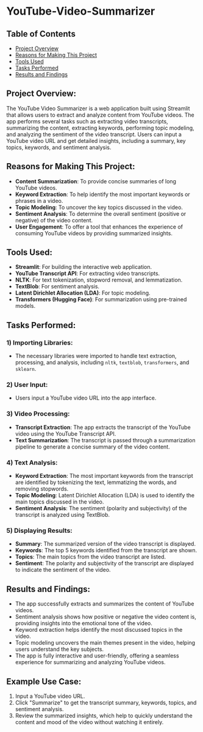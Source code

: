 # YouTube-Video-Summarizer

## Table of Contents
- [Project Overview](#project-overview)
- [Reasons for Making This Project](#reasons-for-making-this-project)
- [Tools Used](#tools-used)
- [Tasks Performed](#tasks-performed)
- [Results and Findings](#results-and-findings)

## Project Overview:
The YouTube Video Summarizer is a web application built using Streamlit that allows users to extract and analyze content from YouTube videos. The app performs several tasks such as extracting video transcripts, summarizing the content, extracting keywords, performing topic modeling, and analyzing the sentiment of the video transcript. Users can input a YouTube video URL and get detailed insights, including a summary, key topics, keywords, and sentiment analysis.

## Reasons for Making This Project:
- **Content Summarization**: To provide concise summaries of long YouTube videos.
- **Keyword Extraction**: To help identify the most important keywords or phrases in a video.
- **Topic Modeling**: To uncover the key topics discussed in the video.
- **Sentiment Analysis**: To determine the overall sentiment (positive or negative) of the video content.
- **User Engagement**: To offer a tool that enhances the experience of consuming YouTube videos by providing summarized insights.

## Tools Used:
- **Streamlit**: For building the interactive web application.
- **YouTube Transcript API**: For extracting video transcripts.
- **NLTK**: For text tokenization, stopword removal, and lemmatization.
- **TextBlob**: For sentiment analysis.
- **Latent Dirichlet Allocation (LDA)**: For topic modeling.
- **Transformers (Hugging Face)**: For summarization using pre-trained models.

## Tasks Performed:

### 1) Importing Libraries:
- The necessary libraries were imported to handle text extraction, processing, and analysis, including `nltk`, `textblob`, `transformers`, and `sklearn`.

### 2) User Input:
- Users input a YouTube video URL into the app interface.

### 3) Video Processing:
- **Transcript Extraction**: The app extracts the transcript of the YouTube video using the YouTube Transcript API.
- **Text Summarization**: The transcript is passed through a summarization pipeline to generate a concise summary of the video content.

### 4) Text Analysis:
- **Keyword Extraction**: The most important keywords from the transcript are identified by tokenizing the text, lemmatizing the words, and removing stopwords.
- **Topic Modeling**: Latent Dirichlet Allocation (LDA) is used to identify the main topics discussed in the video.
- **Sentiment Analysis**: The sentiment (polarity and subjectivity) of the transcript is analyzed using TextBlob.

### 5) Displaying Results:
- **Summary**: The summarized version of the video transcript is displayed.
- **Keywords**: The top 5 keywords identified from the transcript are shown.
- **Topics**: The main topics from the video transcript are listed.
- **Sentiment**: The polarity and subjectivity of the transcript are displayed to indicate the sentiment of the video.

## Results and Findings:
- The app successfully extracts and summarizes the content of YouTube videos.
- Sentiment analysis shows how positive or negative the video content is, providing insights into the emotional tone of the video.
- Keyword extraction helps identify the most discussed topics in the video.
- Topic modeling uncovers the main themes present in the video, helping users understand the key subjects.
- The app is fully interactive and user-friendly, offering a seamless experience for summarizing and analyzing YouTube videos.

## Example Use Case:
1. Input a YouTube video URL.
2. Click "Summarize" to get the transcript summary, keywords, topics, and sentiment analysis.
3. Review the summarized insights, which help to quickly understand the content and mood of the video without watching it entirely.

